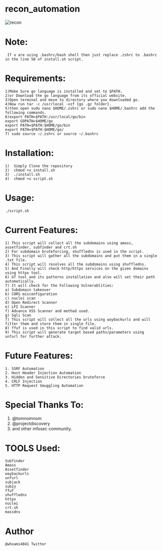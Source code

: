 # recon_automation
![recon](https://user-images.githubusercontent.com/82051128/120198241-5469a200-c23b-11eb-8f73-df12e8cbd71e.png)

# Note:
     If u are using .bashrc/bash shell then just replace .zshrc to .bashrc in the line 58 of install.sh script.
# Requirements:
    1)Make Sure go language is installed and set to $PATH.
    2)or Download the go language from its official website.
    3)Open terminal and move to directory where you downloaded go.
    4)Now run tar -c /usr/local -xzf {go .gz folder}.
    5)then open sudo nano $HOME/.zshrc or sudo nano $HOME/.bashrc add the following commands.
    6)export PATH=$PATH:/usr/local/go/bin 
    export GOPATH=$HOME/go   
    export PATH=$PATH:$HOME/go/bin 
    export PATH=$PATH:$HOME/go/  
    7) sudo source ~/.zshrc or source ~/.bashrc

# Installation:
    1)  Simply Clone the repository
    2)  chmod +x install.sh
    3)  ./install.sh
    4)  chmod +x script.sh
   


# Usage:
    ./script.sh 

# Current Features:
    1) This script will collect all the subdomains using amass, assetfinder, subfinder and crt.sh
    2) For subdomain bruteforcing, shuffledns is used in the script.
    3) This script will gather all the subdomains and put them in a single .txt file.
    4) This script will resolves all the subdomains using shuffledns.
    5) And Finally will check http/https services on the given domains using httpx tool.
    6) Gf tool and its patterns installation and also will set their path automatically.
    7) It will check for the Following Vulnerablities:
    a) Subdomain takeover
    b) CORS misconfiguration
    c) nuclei scan
    d) Open Redirect Scanner
    e) LFI Scanner
    f) Advance XSS Scanner and method used.
    g) Sqli Scan
    7) This script will collect all the urls using waybackurls and will filter them and store them in single file.
    8) ffuf is used in this script to find valid urls.
    9) This script will generate target based paths/parameters using unfurl for further attack.

# Future Features:
    1. SSRF Automation
    2. Host Header Injection Automation
    3. Hidden and Sensitive Directories bruteforce
    4. CRLF Injection
    5. HTTP Request Smuggling Automation


# Special Thanks To:
1) @tomnomnom
2) @projectdiscovery
3) and other infosec community.

# TOOLS Used:
    Subfinder
    Amass
    Assetfinder
    waybackurls
    unfurl
    subjack
    subzy
    ffuf
    shuffledns
    httpx
    nuclei
    crt.sh
    massdns
    

# Author
    @whoami4041 Twitter
